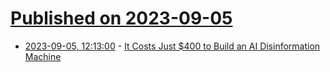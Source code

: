 # [Published on 2023-09-05](index.md)

* [2023-09-05, 12:13:00](https://soylentnews.org/article.pl?sid=23/09/04/1258258&from=rss) - [It Costs Just $400 to Build an AI Disinformation Machine](https://soylentnews.org/article.pl?sid=23/09/04/1258258&from=rss)
